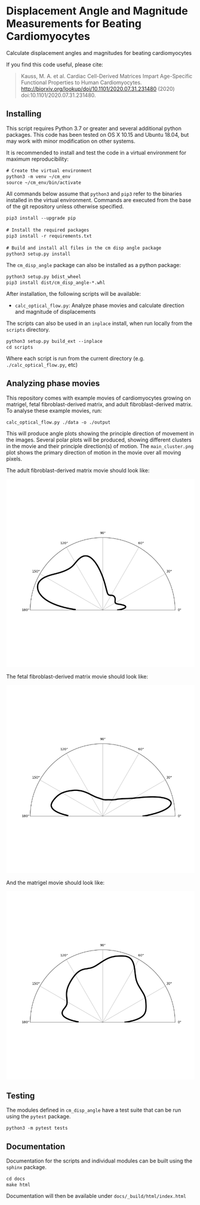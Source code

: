 # Displacement Angle and Magnitude Measurements for Beating Cardiomyocytes

Calculate displacement angles and magnitudes for beating cardiomyocytes

If you find this code useful, please cite:

> Kauss, M. A. et al. Cardiac Cell-Derived Matrices Impart Age-Specific
> Functional Properties to Human Cardiomyocytes.
> http://biorxiv.org/lookup/doi/10.1101/2020.07.31.231480 (2020)
> doi:10.1101/2020.07.31.231480.

## Installing

This script requires Python 3.7 or greater and several additional python packages.
This code has been tested on OS X 10.15 and Ubuntu 18.04, but may work with minor
modification on other systems.

It is recommended to install and test the code in a virtual environment for
maximum reproducibility:

```{bash}
# Create the virtual environment
python3 -m venv ~/cm_env
source ~/cm_env/bin/activate
```

All commands below assume that `python3` and `pip3` refer to the binaries installed in
the virtual environment. Commands are executed from the base of the git repository
unless otherwise specified.

```{bash}
pip3 install --upgrade pip

# Install the required packages
pip3 install -r requirements.txt

# Build and install all files in the cm disp angle package
python3 setup.py install
```

The `cm_disp_angle` package can also be installed as a python package:

```{bash}
python3 setup.py bdist_wheel
pip3 install dist/cm_disp_angle-*.whl
```

After installation, the following scripts will be available:

* `calc_optical_flow.py`: Analyze phase movies and calculate direction and magnitude of displacements

The scripts can also be used in an `inplace` install, when run locally from the
`scripts` directory.

```{bash}
python3 setup.py build_ext --inplace
cd scripts
```

Where each script is run from the current directory (e.g. `./calc_optical_flow.py`, etc)

## Analyzing phase movies

This repository comes with example movies of cardiomyocytes growing on matrigel,
fetal fibroblast-derived matrix, and adult fibroblast-derived matrix. To analyse
these example movies, run:

```{bash}
calc_optical_flow.py ./data -o ./output
```

This will produce angle plots showing the principle direction of movement in the
images. Several polar plots will be produced, showing different clusters in the
movie and their principle direction(s) of motion. The `main_cluster.png` plot shows
the primary direction of motion in the movie over all moving pixels.

The adult fibroblast-derived matrix movie should look like:

![Adult CDM](images/adult.png)

The fetal fibroblast-derived matrix movie should look like:

![Fetal CDM](images/fetal.png)

And the matrigel movie should look like:

![Matrigel](images/matrigel.png)

## Testing

The modules defined in `cm_disp_angle` have a test suite that can be run
using the `pytest` package.

```{bash}
python3 -m pytest tests
```

## Documentation

Documentation for the scripts and individual modules can be built using the
`sphinx` package.

```{bash}
cd docs
make html
```

Documentation will then be available under `docs/_build/html/index.html`
